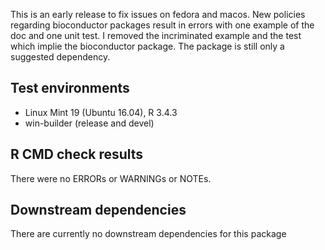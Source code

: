 This is an early release to fix issues on fedora and macos. New policies regarding bioconductor packages
result in errors with one example of the doc and one unit test. I removed the incriminated example and 
the test which implie the bioconductor package. The package is still only a suggested dependency. 

## Test environments
* Linux Mint 19 (Ubuntu 16.04), R 3.4.3
* win-builder (release and devel)

## R CMD check results
There were no ERRORs or WARNINGs or NOTEs.

## Downstream dependencies
There are currently no downstream dependencies for this package
